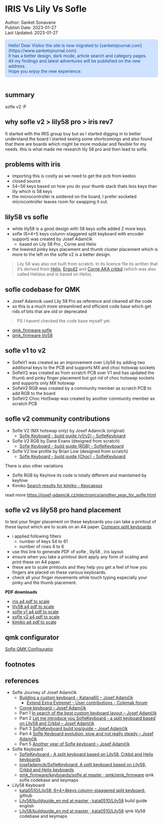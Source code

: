 # IRIS Vs Lily Vs Sofle 
Author: Sanket Sonavane   
Publish Date: 2023-01-27  
Last Updated: 2023-01-27  

<div style="color: #084298; background-color: #cfe2ff; padding: 10px; border: 1px solid #b6d4fe; border-radius: 5px;">  
Hello! Dear Visitor the site is now migrated to [sanketsjournal.com](https://www.sanketsjournal.com).  <br>
It has a better design, dark mode, article search and category pages.  <br>
All my findings and latest adventures will be published on the new address. <br>  
Hope you enjoy the new experience.  
</div> <br>

## summary
sofle v2 :P

## why sofle v2 > lily58 pro > iris rev7
It started with the IRIS group buy  but as I started digging in to better understand the board I started seeing some shortcomings and also found that there are boards which might be more modular and flexible for my needs. this is what made me research lily 58 pro and then lead to sofle.

## problems with iris 
- importing this is costly as we need to get the pcb from keebio
- closed source 
- 54~56 keys based on how you do your thumb stack thats less keys than lily which is 58 keys
- the microcontroller is soldered on the board, I prefer socketed microcontroller leaves room for swapping it out. 

## lily58 vs sofle
- while lily58 is a good design with 58 keys sofle added 2 more keys 
- sofle (6×4+5 keys column-staggered split keyboard with encoder support) was created by Josef Adamčík 
	- based on Lily 58 Pro , Corne and Helix
- the lowered pinky keys placement and thumb cluster placement which is more to the left on the sofle v2 is a better design.

> Lily 58 was also not built from scratch. In its licence file its written that it’s derived from [Helix](https://github.com/MakotoKurauchi/helix "Helix keyboard"), [Ergo42](https://github.com/Biacco42/Ergo42 "Ergo42 keyboard") and [Corne AKA crkbd](https://github.com/foostan/crkbd "Corne Keyboard AKA crkbd") (which was also called Helidox and is based on Helix).

## sofle codebase for QMK
- Josef Adamcik used Lily 58 Pro as reference and cleaned all the code
- so this is a much more streamlined and efficient code base which get rids of bits that are old or deprecated

> PS I havent checked the code base myself yet.

- [qmk_firmware sofle](https://github.com/qmk/qmk_firmware/tree/master/keyboards/sofle)  
- [qmk_firmware lily58](https://github.com/qmk/qmk_firmware/tree/master/keyboards/lily58)

## sofle v1 to v2
- SofleV1 was created as an improvement over Lily58 by adding two additional keys to the PCB and supports MX and choc hotswap sockets
- SofleV2 was created as from scratch PCB over V1 and has updated the thumb and pinky finger placement but got rid of choc hotswap sockets and supports only MX hotswap
- SofleV2 RGB was created by a community member as scratch PCB to add RGB to the board
- SofleV2 Choc HotSwap was created by another community member as scratch PCB 

## sofle v2 community contributions
- Sofle V2 (MX hotswap only) by Josef Adamcik (original)
    - [Sofle Keyboard - build guide (v1/v2) - SofleKeyboard](https://josefadamcik.github.io/SofleKeyboard/build_guide.html)
- Sofle V2 RGB by Dane Evans (designed from scratch) 
    - [Sofle Keyboard - build guide (RGB) - SofleKeyboard](https://josefadamcik.github.io/SofleKeyboard/build_guide_rgb.html)
- Sofle V2 low profile by Brian Low (designed from scratch)
    - [Sofle Keyboard - build guide (Choc) - SofleKeyboard](https://josefadamcik.github.io/SofleKeyboard/build_guide_choc.html) 

There is also other variations 
- Sofle RGB by Keyhive its code is totally different and maintained by keyhive
- Kimiko [Search results for kimiko - Keycapsss](https://keycapsss.com/search?sSearch=kimiko) 

read more https://josef-adamcik.cz/electronics/another_year_for_sofle.html


## sofle v2 vs lily58 pro hand placement
to test your finger placement on these keyboards you can take a printout of these layout which are to scale on an A4 paper.
[Compare split keyboards](https://jhelvy.github.io/splitKbCompare/) 
- i applied following filters 
	- number of keys 54 to 61
	- number of rows 4 to 6
- use this link to generate PDF of sofle , lily58 , iris layout.
- ensure when you take a printout dont apply any form of scaling and print these on A4 paper.
- these are to scale printouts and they help you get a feel of how you fingers are placed on these various keyboards.
- check all your finger movements while touch typing especially your pinky and the thumb placement.

**PDF downloads**
- [iris a4 pdf to scale](/assets/pdf/compare_iris_A4.pdf)  
- [lily58 a4 pdf to scale](/assets/pdf/compare_lily58_A4.pdf)  
- [sofle v1 a4 pdf to scale](/assets/pdf/compare_sofle_v1_A4.pdf)  
- [sofle v2 a4 pdf to scale](/assets/pdf/compare_sofle_v2_A4.pdf)  
- [kimiko a4 pdf to scale](/assets/pdf/compare_kimiko_A4.pdf)  

## qmk configurator
[Sofle QMK Configurator](https://config.qmk.fm/#/sofle/rev1/LAYOUT)

## footnotes

## references
- Sofle Journey of Josef Adamčík
	- [Building a custom keyboard - Katana60 – Josef Adamčík](https://josef-adamcik.cz/electronics/buiding-a-custom-keyboard-katana60.html) 
		- [Extend Extra Extreme! - User contributions - Colemak forum](https://forum.colemak.com/topic/2014-extend-extra-extreme/)
	- [Corne keyboard – Josef Adamčík](https://josef-adamcik.cz/electronics/corne-keyboard-build-log.html) 
	- Part 1 [In search of the best custom keyboard layout – Josef Adamčík](https://josef-adamcik.cz/electronics/in-search-of-the-best-custom-keyboard-layout.html)
	- Part 2 [Let me introduce you SofleKeyboard - a split keyboard based on Lily58 and Crkbd – Josef Adamčík](https://josef-adamcik.cz/electronics/let-me-introduce-you-sofle-keyboard-split-keyboard-based-on-lily58.html)
	- Part 3 [SofleKeyboard build log/guide – Josef Adamčík](https://josef-adamcik.cz/electronics/soflekeyboard-build-log-and-build-guide.html)
	- Part 4 [Sofle Keyboard evolution: slow and not really steady – Josef Adamčík](https://josef-adamcik.cz/electronics/soflekeyboard-evolving.html)
	- Part 5 [Another year of Sofle keyboard – Josef Adamčík](https://josef-adamcik.cz/electronics/another_year_for_sofle.html)
- Sofle Keyboard
	- [SofleKeyboard - A split keyboard based on Lily58, Crkbd and Helix keyboards](https://josefadamcik.github.io/SofleKeyboard/) 
	- [josefadamcik/SofleKeyboard: A split keyboard based on Lily58, Crkbd and Helix keyboards](https://github.com/josefadamcik/SofleKeyboard)
	- [qmk\_firmware/keyboards/sofle at master · qmk/qmk\_firmware](https://github.com/qmk/qmk_firmware/tree/master/keyboards/sofle) qmk sofle codebase and keymaps
- Lily58 Keyboard
	- [kata0510/Lily58: 6×4+4keys column-staggered split keyboard.](https://github.com/kata0510/Lily58) github
	- [Lily58/buildguide\_en.md at master · kata0510/Lily58](https://github.com/kata0510/Lily58/blob/master/Pro/Doc/buildguide_en.md) build guide english
	- [Lily58/buildguide\_en.md at master · kata0510/Lily58](https://github.com/kata0510/Lily58/blob/master/Pro/Doc/buildguide_en.md) qmk lily58 codebase and keymaps